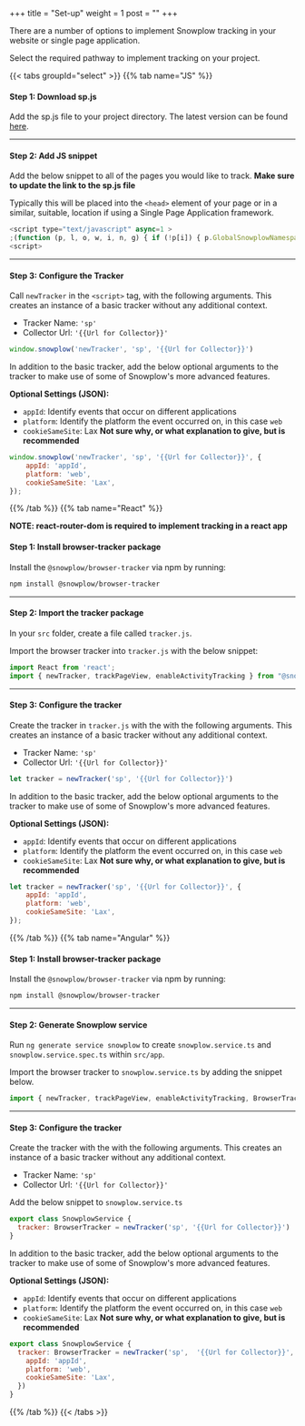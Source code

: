 +++
title = "Set-up"
weight = 1
post = ""
+++

There are a number of options to implement Snowplow tracking in your website or single page application.

Select the required pathway to implement tracking on your project.

{{< tabs groupId="select" >}}
{{% tab name="JS" %}}

#### **Step 1:** Download sp.js
Add the sp.js file to your project directory. The latest version can be found [here](https://github.com/snowplow/snowplow-javascript-tracker/releases).

***

#### **Step 2:** Add JS snippet
Add the below snippet to all of the pages you would like to track. **Make sure to update the link to the sp.js file**

Typically this will be placed into the `<head>` element of your page or in a similar, suitable, location if using a Single Page Application framework.

```javascript
<script type="text/javascript" async=1 >
;(function (p, l, o, w, i, n, g) { if (!p[i]) { p.GlobalSnowplowNamespace = p.GlobalSnowplowNamespace || []; p.GlobalSnowplowNamespace.push(i); p[i] = function () { (p[i].q = p[i].q || []).push(arguments) }; p[i].q = p[i].q || []; n = l.createElement(o); g = l.getElementsByTagName(o)[0]; n.async = 1; n.src = w; g.parentNode.insertBefore(n, g) } }(window, document, "script", "{{Link to sp.js file}}", "snowplow"));
<script>
```

***

#### **Step 3:** Configure the Tracker
Call `newTracker` in the `<script>` tag, with the following arguments. This creates an instance of a basic tracker without any additional context.

- Tracker Name: `'sp'`
- Collector Url: `'{{Url for Collector}}'`

```javascript
window.snowplow('newTracker', 'sp', '{{Url for Collector}}')
```

<!-- **should we point the collector to mini/micro collector for testing??** -->

In addition to the basic tracker, add the below optional arguments to the tracker to make use of some of Snowplow's more advanced features.

**Optional Settings (JSON):**
  - `appId`: Identify events that occur on different applications
  - `platform`: Identify the platform the event occurred on, in this case `web`
  - `cookieSameSite`: Lax **Not sure why, or what explanation to give, but is recommended**

```javascript
window.snowplow('newTracker', 'sp', '{{Url for Collector}}', {
    appId: 'appId',
    platform: 'web',
    cookieSameSite: 'Lax',
});
```

{{% /tab %}}
{{% tab name="React" %}}

**NOTE: react-router-dom is required to implement tracking in a react app**

#### **Step 1:** Install browser-tracker package

Install the `@snowplow/browser-tracker` via npm by running:

```bash
npm install @snowplow/browser-tracker
```

<!-- **Have react router dom installed** -->

***

#### **Step 2:** Import the tracker package
In your `src` folder, create a file called `tracker.js`.

Import the browser tracker into `tracker.js` with the below snippet:

```javascript
import React from 'react';
import { newTracker, trackPageView, enableActivityTracking } from "@snowplow/browser-tracker";
```

***

#### **Step 3:** Configure the tracker
Create the tracker in `tracker.js` with the with the following arguments. This creates an instance of a basic tracker without any additional context.

- Tracker Name: `'sp'`
- Collector Url: `'{{Url for Collector}}'`

```javascript
let tracker = newTracker('sp', '{{Url for Collector}}')
```

In addition to the basic tracker, add the below optional arguments to the tracker to make use of some of Snowplow's more advanced features.

**Optional Settings (JSON):**
  - `appId`: Identify events that occur on different applications
  - `platform`: Identify the platform the event occurred on, in this case `web`
  - `cookieSameSite`: Lax **Not sure why, or what explanation to give, but is recommended**

```javascript
let tracker = newTracker('sp', '{{Url for Collector}}', {
    appId: 'appId',
    platform: 'web',
    cookieSameSite: 'Lax',
});

```

{{% /tab %}}
{{% tab name="Angular" %}}

#### **Step 1:** Install browser-tracker package

Install the `@snowplow/browser-tracker` via npm by running:

```bash
npm install @snowplow/browser-tracker
```

***

####  **Step 2:** Generate Snowplow service
Run `ng generate service snowplow` to create `snowplow.service.ts` and `snowplow.service.spec.ts` within `src/app`.

Import the browser tracker to `snowplow.service.ts` by adding the snippet below.

```javascript
import { newTracker, trackPageView, enableActivityTracking, BrowserTracker } from "@snowplow/browser-tracker";
```

***

#### **Step 3:**  Configure the tracker
Create the tracker with the with the following arguments. This creates an instance of a basic tracker without any additional context.

- Tracker Name: `'sp'`
- Collector Url: `'{{Url for Collector}}'`

Add the below snippet to `snowplow.service.ts`

```javascript
export class SnowplowService {
  tracker: BrowserTracker = newTracker('sp', '{{Url for Collector}}')
}

```

In addition to the basic tracker, add the below optional arguments to the tracker to make use of some of Snowplow's more advanced features.

**Optional Settings (JSON):**
  - `appId`: Identify events that occur on different applications
  - `platform`: Identify the platform the event occurred on, in this case `web`
  - `cookieSameSite`: Lax **Not sure why, or what explanation to give, but is recommended**

```javascript
export class SnowplowService {
  tracker: BrowserTracker = newTracker('sp',  '{{Url for Collector}}', {
    appId: 'appId',
    platform: 'web',
    cookieSameSite: 'Lax',
  })
}
```
{{% /tab %}}
{{< /tabs >}}

